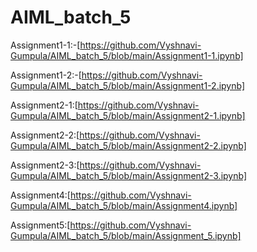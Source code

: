 # AIML_batch_5
Assignment1-1:-[https://github.com/Vyshnavi-Gumpula/AIML_batch_5/blob/main/Assignment1-1.ipynb]

Assignment1-2:-[https://github.com/Vyshnavi-Gumpula/AIML_batch_5/blob/main/Assignment1-2.ipynb]

Assignment2-1:[https://github.com/Vyshnavi-Gumpula/AIML_batch_5/blob/main/Assignment2-1.ipynb]

Assignment2-2:[https://github.com/Vyshnavi-Gumpula/AIML_batch_5/blob/main/Assignment2-2.ipynb]

Assignment2-3:[https://github.com/Vyshnavi-Gumpula/AIML_batch_5/blob/main/Assignment2-3.ipynb]

Assignment4:[https://github.com/Vyshnavi-Gumpula/AIML_batch_5/blob/main/Assignment4.ipynb]

Assignment5:[https://github.com/Vyshnavi-Gumpula/AIML_batch_5/blob/main/Assignment_5.ipynb]
